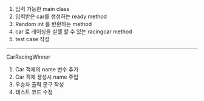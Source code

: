 1. 입력 가능한 main class
2. 입력받은 car를 생성하는 ready method  
3. Random int 를 반환하는 method
4. car 로 레이싱을 실핼 할 수 있는 racingcar method
5. test case 작성


---
CarRacingWinner
1. Car 객체의 name 변수 추가
2. Car 객체 생성시 name 주입
3. 우승자 출력 문구 작성
4. 테스트 코드 수정


